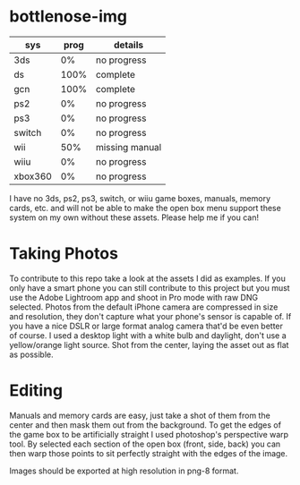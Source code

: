 # bottlenose-img

| sys     | prog | details        |
| ------- | ---- | -------------- |
| 3ds     | 0%   | no progress    |
| ds      | 100% | complete       |
| gcn     | 100% | complete       |
| ps2     | 0%   | no progress    |
| ps3     | 0%   | no progress    |
| switch  | 0%   | no progress    |
| wii     | 50%  | missing manual |
| wiiu    | 0%   | no progress    |
| xbox360 | 0%   | no progress    |

I have no 3ds, ps2, ps3, switch, or wiiu game boxes, manuals, memory cards, etc. and will not be able to make the open box menu support these system on my own without these assets.  Please help me if you can!

# Taking Photos

To contribute to this repo take a look at the assets I did as examples.  If you only have a smart phone you can still contribute to this project but you must use the Adobe Lightroom app and shoot in Pro mode with raw DNG selected.  Photos from the default iPhone camera are compressed in size and resolution, they don't capture what your phone's sensor is capable of.  If you have a nice DSLR or large format analog camera that'd be even better of course.  I used a desktop light with a white bulb and daylight, don't use a yellow/orange light source.  Shot from the center, laying the asset out as flat as possible.

# Editing

Manuals and memory cards are easy, just take a shot of them from the center and then mask them out from the background.  To get the edges of the game box to be artificially straight I used photoshop's perspective warp tool.  By selected each section of the open box (front, side, back) you can then warp those points to sit perfectly straight with the edges of the image.

Images should be exported at high resolution in png-8 format.
